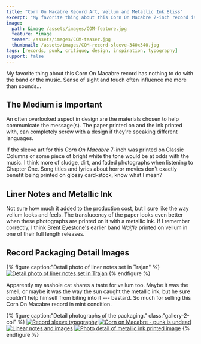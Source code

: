 ```yaml
---
title: "Corn On Macabre Record Art, Vellum and Metallic Ink Bliss"
excerpt: "My favorite thing about this Corn On Macabre 7-inch record is the use of vellum and metallic inks in the sleeve."
image: 
  path: &image /assets/images/COM-feature.jpg
  feature: *image
  teaser: /assets/images/COM-teaser.jpg
  thumbnail: /assets/images/COM-record-sleeve-340x340.jpg
tags: [records, punk, critique, design, inspiration, typography]
support: false
---
```


My favorite thing about this Corn On Macabre record has nothing to do with the band or the music. Sense of sight and touch often influence me more than sounds...

## The Medium is Important

An often overlooked aspect in design are the materials chosen to help communicate the message(s). The paper printed on and the ink printed with, can completely screw with a design if they're speaking different languages.

If the sleeve art for this *Corn On Macabre* 7-inch was printed on Classic Columns or some piece of bright white the tone would be at odds with the music. I think more of sludge, dirt, and faded photographs when listening to Chapter One. Song titles and lyrics about horror movies don't exactly benefit being printed on glossy card-stock, know what I mean?

## Liner Notes and Metallic Ink

Not sure how much it added to the production cost, but I sure like the way vellum looks and feels. The translucency of the paper looks even better when these photographs are printed on it with a metallic ink. If I remember correctly, I think [Brent Eyestone's](http://www.discogs.com/artist/Brent+Eyestone) earlier band *Waifle* printed on vellum in one of their full length releases.

## Record Packaging Detail Images

{% figure caption:"Detail photo of liner notes set in Trajan" %}
[![Detail photo of liner notes set in Trajan](/assets/images/COM-metallic-ink-trajan-620x197.jpg)](/assets/images/COM-metallic-ink-trajan.jpg "Everyone's favorite movie poster typeface, Trajan.")
{% endfigure %}

Apparently my asshole cat shares a taste for vellum too. Maybe it was the smell, or maybe it was the way the sun caught the metallic ink, but he sure couldn't help himself from biting into it --- bastard. So much for selling this Corn On Macabre record in mint condition.

{% figure caption:"Detail photographs of the packaging." class:"gallery-2-col" %}
[![Record sleeve typography](/assets/images/COM-record-sleeve-typography-300.jpg)](/assets/images/COM-record-sleeve-typography.jpg)
[![Corn on Macabre - punk is undead](/assets/images/COM-punk-is-undead-300.jpg)](/assets/images/COM-punk-is-undead.jpg)
[![Linear notes and images](/assets/images/COM-record-sleeve-300.jpg)](/assets/images/COM-record-sleeve.jpg)
[![Photo detail of metallic ink printed image](/assets/images/COM-metallic-ink-image-300.jpg)](/assets/images/COM-metallic-ink-image.jpg)
{% endfigure %}
